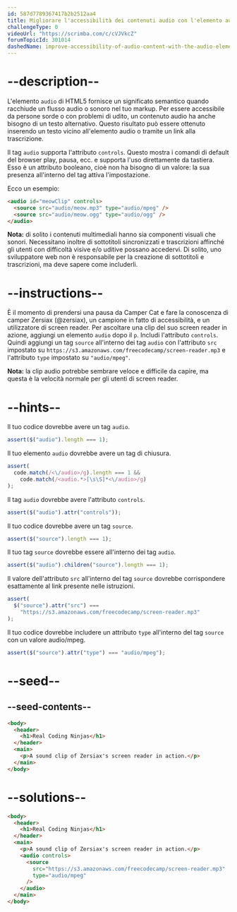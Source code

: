 ```yaml
---
id: 587d7789367417b2b2512aa4
title: Migliorare l'accessibilità dei contenuti audio con l'elemento audio
challengeType: 0
videoUrl: "https://scrimba.com/c/cVJVkcZ"
forumTopicId: 301014
dashedName: improve-accessibility-of-audio-content-with-the-audio-element
---
```


# --description--

L'elemento `audio` di HTML5 fornisce un significato semantico quando racchiude un flusso audio o sonoro nel tuo markup. Per essere accessibile da persone sorde o con problemi di udito, un contenuto audio ha anche bisogno di un testo alternativo. Questo risultato può essere ottenuto inserendo un testo vicino all'elemento audio o tramite un link alla trascrizione.

Il tag `audio` supporta l'attributo `controls`. Questo mostra i comandi di default del browser play, pausa, ecc. e supporta l'uso direttamente da tastiera. Esso è un attributo booleano, cioè non ha bisogno di un valore: la sua presenza all'interno del tag attiva l'impostazione.

Ecco un esempio:

```html
<audio id="meowClip" controls>
  <source src="audio/meow.mp3" type="audio/mpeg" />
  <source src="audio/meow.ogg" type="audio/ogg" />
</audio>
```

**Nota:** di solito i contenuti multimediali hanno sia componenti visuali che sonori. Necessitano inoltre di sottotitoli sincronizzati e trascrizioni affinché gli utenti con difficoltà visive e/o uditive possano accedervi. Di solito, uno sviluppatore web non è responsabile per la creazione di sottotitoli e trascrizioni, ma deve sapere come includerli.

# --instructions--

È il momento di prendersi una pausa da Camper Cat e fare la conoscenza di camper Zersiax (@zersiax), un campione in fatto di accessibilità, e un utilizzatore di screen reader. Per ascoltare una clip del suo screen reader in azione, aggiungi un elemento `audio` dopo il `p`. Includi l'attributo `controls`. Quindi aggiungi un tag `source` all'interno dei tag `audio` con l'attributo `src` impostato su `https://s3.amazonaws.com/freecodecamp/screen-reader.mp3` e l'attributo `type` impostato su `"audio/mpeg"`.

**Nota:** la clip audio potrebbe sembrare veloce e difficile da capire, ma questa è la velocità normale per gli utenti di screen reader.

# --hints--

Il tuo codice dovrebbe avere un tag `audio`.

```js
assert($("audio").length === 1);
```

Il tuo elemento `audio` dovrebbe avere un tag di chiusura.

```js
assert(
  code.match(/<\/audio>/g).length === 1 &&
    code.match(/<audio.*>[\s\S]*<\/audio>/g)
);
```

Il tag `audio` dovrebbe avere l'attributo `controls`.

```js
assert($("audio").attr("controls"));
```

Il tuo codice dovrebbe avere un tag `source`.

```js
assert($("source").length === 1);
```

Il tuo tag `source` dovrebbe essere all'interno dei tag `audio`.

```js
assert($("audio").children("source").length === 1);
```

Il valore dell'attributo `src` all'interno del tag `source` dovrebbe corrispondere esattamente al link presente nelle istruzioni.

```js
assert(
  $("source").attr("src") ===
    "https://s3.amazonaws.com/freecodecamp/screen-reader.mp3"
);
```

Il tuo codice dovrebbe includere un attributo `type` all'interno del tag `source` con un valore audio/mpeg.

```js
assert($("source").attr("type") === "audio/mpeg");
```

# --seed--

## --seed-contents--

```html
<body>
  <header>
    <h1>Real Coding Ninjas</h1>
  </header>
  <main>
    <p>A sound clip of Zersiax's screen reader in action.</p>
  </main>
</body>
```

# --solutions--

```html
<body>
  <header>
    <h1>Real Coding Ninjas</h1>
  </header>
  <main>
    <p>A sound clip of Zersiax's screen reader in action.</p>
    <audio controls>
      <source
        src="https://s3.amazonaws.com/freecodecamp/screen-reader.mp3"
        type="audio/mpeg"
      />
    </audio>
  </main>
</body>
```
